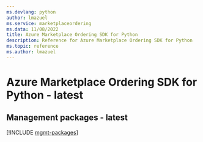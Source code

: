 ```yaml
---
ms.devlang: python
author: lmazuel
ms.service: marketplaceordering
ms.data: 11/08/2022
title: Azure Marketplace Ordering SDK for Python
description: Reference for Azure Marketplace Ordering SDK for Python
ms.topic: reference
ms.author: lmazuel
---
```

# Azure Marketplace Ordering SDK for Python - latest

## Management packages - latest
[!INCLUDE [mgmt-packages](marketplace-ordering-mgmt-index.md)]
